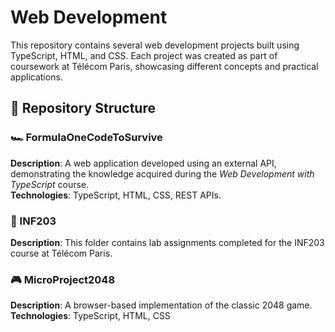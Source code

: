 # Web Development

This repository contains several web development projects built using TypeScript, HTML, and CSS. Each project was created as part of coursework at Télécom Paris, showcasing different concepts and practical applications.

## 📁 Repository Structure

### 🏎️ FormulaOneCodeToSurvive
 **Description**: A web application developed using an external API, demonstrating the knowledge acquired during the *Web Development with TypeScript* course.  
 **Technologies**: TypeScript, HTML, CSS, REST APIs.

### 🧪 INF203
 **Description**: This folder contains lab assignments completed for the INF203 course at Télécom Paris.  


### 🎮 MicroProject2048
 **Description**: A browser-based implementation of the classic 2048 game.  
 **Technologies**: TypeScript, HTML, CSS  


